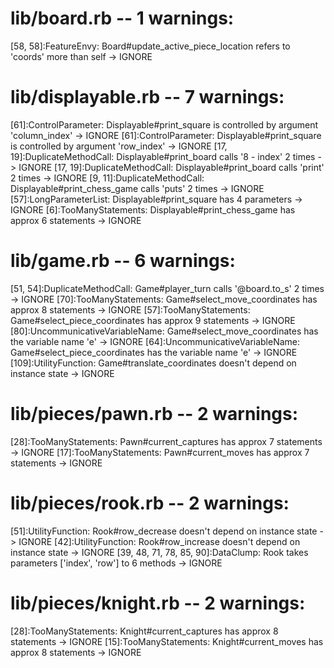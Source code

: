 # lib/board.rb -- 1 warnings:

[58, 58]:FeatureEnvy: Board#update_active_piece_location refers to 'coords' more than self -> IGNORE


# lib/displayable.rb -- 7 warnings:
[61]:ControlParameter: Displayable#print_square is controlled by argument 'column_index' -> IGNORE
[61]:ControlParameter: Displayable#print_square is controlled by argument 'row_index' -> IGNORE
[17, 19]:DuplicateMethodCall: Displayable#print_board calls '8 - index' 2 times -> IGNORE
[17, 19]:DuplicateMethodCall: Displayable#print_board calls 'print' 2 times -> IGNORE
[9, 11]:DuplicateMethodCall: Displayable#print_chess_game calls 'puts' 2 times -> IGNORE
[57]:LongParameterList: Displayable#print_square has 4 parameters -> IGNORE
[6]:TooManyStatements: Displayable#print_chess_game has approx 6 statements -> IGNORE


# lib/game.rb -- 6 warnings:
[51, 54]:DuplicateMethodCall: Game#player_turn calls '@board.to_s' 2 times -> IGNORE
[70]:TooManyStatements: Game#select_move_coordinates has approx 8 statements -> IGNORE
[57]:TooManyStatements: Game#select_piece_coordinates has approx 9 statements -> IGNORE
[80]:UncommunicativeVariableName: Game#select_move_coordinates has the variable name 'e' -> IGNORE
[64]:UncommunicativeVariableName: Game#select_piece_coordinates has the variable name 'e' -> IGNORE
[109]:UtilityFunction: Game#translate_coordinates doesn't depend on instance state -> IGNORE


# lib/pieces/pawn.rb -- 2 warnings:
[28]:TooManyStatements: Pawn#current_captures has approx 7 statements -> IGNORE
[17]:TooManyStatements: Pawn#current_moves has approx 7 statements -> IGNORE


# lib/pieces/rook.rb -- 2 warnings:
[51]:UtilityFunction: Rook#row_decrease doesn't depend on instance state -> IGNORE
[42]:UtilityFunction: Rook#row_increase doesn't depend on instance state -> IGNORE
[39, 48, 71, 78, 85, 90]:DataClump: Rook takes parameters ['index', 'row'] to 6 methods -> IGNORE

# lib/pieces/knight.rb -- 2 warnings:
[28]:TooManyStatements: Knight#current_captures has approx 8 statements -> IGNORE
[15]:TooManyStatements: Knight#current_moves has approx 8 statements -> IGNORE